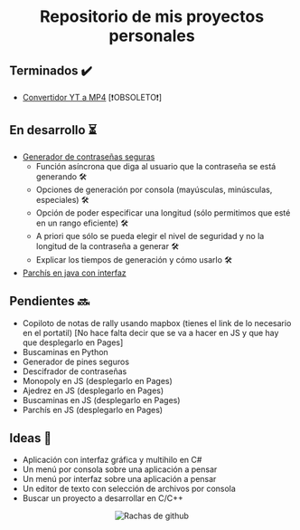 <h1 align="center">Repositorio de mis proyectos personales</h1>

<h2>Terminados ✔️</h2>
<ul>
  <li><a href="https://github.com/uo287577/Proyectos/tree/main/Python/Convertidor%20yt%20a%20mp4" title="Enlace al código del convertidor YT a MP4">Convertidor YT a MP4</a> [❗OBSOLETO❗]</li>
</ul>

<h2>En desarrollo ⏳</h2>
<ul>
  <li><a href="https://github.com/uo287577/Proyectos/tree/main/Python/Generador%20de%20contraseñas" title="Enlace al código del generador de contraseñas seguras">Generador de contraseñas seguras</a>
    <ul>
      <li>Función asíncrona que diga al usuario que la contraseña se está generando 🛠️</li>
      <li>Opciones de generación por consola (mayúsculas, minúsculas, especiales) 🛠️</li>
      <li>Opción de poder especificar una longitud (sólo permitimos que esté en un rango eficiente) 🛠️</li>
      <li>A priori que sólo se pueda elegir el nivel de seguridad y no la longitud de la contraseña a generar 🛠️</li>
      <li>Explicar los tiempos de generación y cómo usarlo 🛠️</li>
    </ul>
  </li>
  <li><a href="https://github.com/uo287577/Proyectos/tree/main/Java/Parchís" title="Enlace al código del parchis desarrollado en java con interfaz gráfica">Parchís en java con interfaz</a></li>
</ul>

<h2>Pendientes 🔜</h2>
<ul>
  <li>Copiloto de notas de rally usando mapbox (tienes el link de lo necesario en el portatil) [No hace falta decir que se va a hacer en JS y que hay que desplegarlo en Pages]</li>
  <li>Buscaminas en Python</li>
  <li>Generador de pines seguros</li>
  <li>Descifrador de contraseñas</li>
  <li>Monopoly en JS (desplegarlo en Pages)</li>
  <li>Ajedrez en JS (desplegarlo en Pages)</li>
  <li>Buscaminas en JS (desplegarlo en Pages)</li>
  <li>Parchís en JS (desplegarlo en Pages)</li>
</ul>

<h2>Ideas 💭</h2>
<ul>
  <li>Aplicación con interfaz gráfica y multihilo en C#</li>
  <li>Un menú por consola sobre una aplicación a pensar</li>
  <li>Un menú por interfaz sobre una aplicación a pensar</li>
  <li>Un editor de texto con selección de archivos por consola</li>
  <li>Buscar un proyecto a desarrollar en C/C++</li>
</ul>

<div align="center">
  <img src="https://github-readme-streak-stats.herokuapp.com?user=uo287577&theme=buefy-dark" alt="Rachas de github" />
</div>
